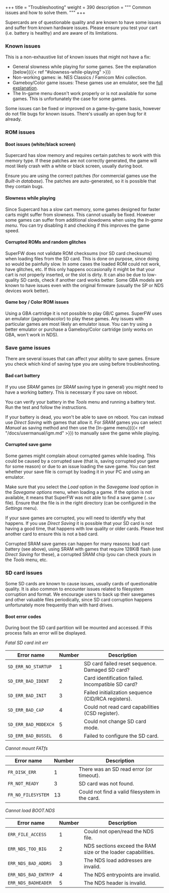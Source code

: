 +++
title = "Troubleshooting"
weight = 390
description = """
Common issues and how to solve them.
"""
+++

Supercards are of questionable quality and are known to have some issues
and suffer from known hardware issues. Please ensure you test your cart
(i.e. battery is healthy) and are aware of its limitations.

### Known issues

This is a non-exhaustive list of known issues that might not have a fix:

 - General slowness while playing for some games. See the explanation
   [below]({{< ref "#slowness-while-playing" >}})
 - Non-working games: ie. NES Classics / Famicom Mini collection.
 - Gameboy/Color game issues: These games use an emulator, see the
   [full explanation](#game-boy--color-rom-issues).
 - The In-game menu doesn't work properly or is not available for some
   games. This is unfortunately the case for some games.

Some issues can be fixed or improved on a game-by-game basis, however
do not file bugs for known issues. There's usually an open bug for it
already.

### ROM issues

#### Boot issues (white/black screen)

Supercard has slow memory and requires certain patches to work with this
memory type. If these patches are not correctly generated, the game will
most likely crash with a white or black screen, usually during boot.

Ensure you are using the correct patches (for commercial games use the
_Built-in database_). The patches are auto-generated, so it is possible
that they contain bugs.

#### Slowness while playing

Since Supercard has a slow cart memory, some games designed for faster
carts might suffer from slowness. This cannot usually be fixed. However
some games can suffer from additional slowdowns when using the _In-game menu_.
You can try disabling it and checking if this improves the game speed.

#### Corrupted ROMs and random glitches

SuperFW does not validate ROM checksums (nor SD card checksums) when loading
files from the SD card. This is done on purpose, since doing so would
be painfully slow. In some cases the loaded ROM could not work, have glitches,
etc. If this only happens occasionally it might be that your cart is not
properly inserted, or the slot is dirty. It can also be due to low-quality
SD cards, check if another card works better. Some GBA models are known to
have issues even with the original firmware (usually the SP or NDS devices
work better).

#### Game boy / Color ROM issues

Using a GBA cartridge it is not possible to play GB/C games. SuperFW uses
an emulator (jagoombacolor) to play these games. Any issues with particular
games are most likely an emulator issue. You can try using a better emulator
or purchase a Gameboy/Color cartridge (only works on GBA, won't work in NDS).

### Save game issues

There are several issues that can affect your ability to save games. Ensure
you check which kind of saving type you are using before troubleshooting.

#### Bad cart battery

If you use _SRAM_ games (or _SRAM_ saving type in general) you might need
to have a working battery. This is necessary if you save on reboot.

You can verify your battery in the _Tools_ menu and running a battery test.
Run the test and follow the instructions.

If your battery is dead, you won't be able to save on reboot. You can instead
use _Direct Saving_ with games that allow it. For _SRAM_ games you can select
_Manual_ as saving method and then use the [In-game menu]({{< ref "/docs/usermanual/igm.md" >}}) 
to manually save the game while playing.

#### Corrupted save game

Some games might complain about corrupted games while loading. This could be
caused by a corrupted save (that is, saving corrupted your game for some reason)
or due to an issue loading the save game. You can test whether your save file is
corrupt by loading it in your PC and using an emulator.

Make sure that you select the _Load_ option in the _Savegame load_ option in the
_Savegame options_ menu, when loading a game. If the option is not available, it
means that SuperFW was not able to find a save game (`.sav` file). Ensure that
the file is in the right directory (can be configured in the _Settings_ menu).

If your save games are corrupted, you will need to identify why that happens. If
you use _Direct Saving_ it is possible that your SD card is not having a good time,
that happens with low quality or older cards. Please test another card to ensure
this is not a bad card.

Corrupted SRAM save games can happen for many reasons: bad cart battery (see above),
using SRAM with games that require 128KiB flash (use _Direct Saving_ for these),
a corrupted SRAM chip (you can check yours in the _Tools_ menu, etc.

### SD card issues

Some SD cards are known to cause issues, usually cards of questionable quality.
It is also common to encounter issues related to filesystem corruption and
format. We encourage users to back up their savegames and other valuable files
periodically, since SD card corruption happens unfortunately more frequently
than with hard drives.

#### Boot error codes

During boot the SD card partition will be mounted and accessed. If this process
fails an error will be displayed.

*Fatal SD card init err*

Error name             | Number | Description
-----------------------|--------|---------------------------------------------------
`SD_ERR_NO_STARTUP`    |   1    | SD card failed reset sequence. Damaged SD card?
`SD_ERR_BAD_IDENT`     |   2    | Card identification failed. Incompatible SD card?
`SD_ERR_BAD_INIT`      |   3    | Failed initialization sequence (CID/RCA registers).
`SD_ERR_BAD_CAP`       |   4    | Could not read card capabilities (CSD register).
`SD_ERR_BAD_MODEXCH`   |   5    | Could not change SD card mode.
`SD_ERR_BAD_BUSSEL`    |   6    | Failed to configure the SD card.

*Cannot mount FATfs*

Error name             | Number | Description
-----------------------|--------|---------------------------------------------------
`FR_DISK_ERR`          |   1    | There was an SD read error (or timeout).
`FR_NOT_READY`         |   3    | SD card was not found.
`FR_NO_FILESYSTEM`     |  13    | Could not find a valid filesystem in the card.

*Cannot load BOOT.NDS*

Error name             | Number | Description
-----------------------|--------|---------------------------------------------------
`ERR_FILE_ACCESS`      |   1    | Could not open/read the NDS file.
`ERR_NDS_TOO_BIG`      |   2    | NDS sections exceed the RAM size or the loader capabilities.
`ERR_NDS_BAD_ADDRS`    |   3    | The NDS load addresses are invalid.
`ERR_NDS_BAD_ENTRYP`   |   4    | The NDS entrypoints are invalid.
`ERR_NDS_BADHEADER`    |   5    | The NDS header is invalid.

